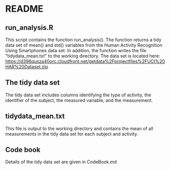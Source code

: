 # README
## run_analysis.R
This script contains the function run_analysis().
The function returns a tidy data set of mean() and std() variables from the Human Activity Recognition Using Smartphones data set.
In addition, the function writes the file "tidydata_mean.txt" to the working directory. 
The data set is located here: https://d396qusza40orc.cloudfront.net/getdata%2Fprojectfiles%2FUCI%20HAR%20Dataset.zip
## The tidy data set
The tidy data set includes columns identifying the type of activity, the identifier of the subject, the measured variable, and the measurement.
## tidydata_mean.txt
This file is output to the working directory and contains the mean of all measurements in the tidy data set for each subject and activity.
## Code book
Details of the tidy data set are given in CodeBook.md